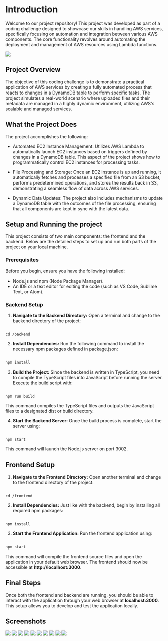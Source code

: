 # Introduction

Welcome to our project repository! This project was developed as part of a coding challenge designed to showcase our skills in handling AWS services, specifically focusing on automation and integration between various AWS components. The core functionality revolves around automating the deployment and management of AWS resources using Lambda functions.

![](Assets/fovustechstack.png)

## Project Overview

The objective of this coding challenge is to demonstrate a practical application of AWS services by creating a fully automated process that reacts to changes in a DynamoDB table to perform specific tasks. The project simulates a real-world scenario where uploaded files and their metadata are managed in a highly dynamic environment, utilizing AWS's scalable and managed services.

## What the Project Does

The project accomplishes the following:

- Automated EC2 Instance Management: Utilizes AWS Lambda to automatically launch EC2 instances based on triggers defined by changes in a DynamoDB table. This aspect of the project shows how to programmatically control EC2 instances for processing tasks.

- File Processing and Storage: Once an EC2 instance is up and running, it automatically fetches and processes a specified file from an S3 bucket, performs predetermined operations, and stores the results back in S3, demonstrating a seamless flow of data across AWS services.

- Dynamic Data Updates: The project also includes mechanisms to update a DynamoDB table with the outcomes of the file processing, ensuring that all components are kept in sync with the latest data.

## Setup and Running the project

This project consists of two main components: the frontend and the backend. Below are the detailed steps to set up and run both parts of the project on your local machine.
### Prerequisites

Before you begin, ensure you have the following installed:

- Node.js and npm (Node Package Manager). 
- An IDE or a text editor for editing the code (such as VS Code, Sublime Text, or Atom).

### Backend Setup

1. **Navigate to the Backend Directory:**
Open a terminal and change to the backend directory of the project:
```

cd /backend

```
2. **Install Dependencies:**
Run the following command to install the necessary npm packages defined in package.json:
```

npm install

```
3. **Build the Project:**
Since the backend is written in TypeScript, you need to compile the TypeScript files into JavaScript before running the server. Execute the build script with:
```

npm run build

```

This command compiles the TypeScript files and outputs the JavaScript files to a designated dist or build directory.

4. **Start the Backend Server:**
Once the build process is complete, start the server using:
```

npm start

```

This command will launch the Node.js server on port 3002.


## Frontend Setup 
1. **Navigate to the Frontend Directory:**
Open another terminal and change to the frontend directory of the project:

```

cd /frontend

```

2. **Install Dependencies:**
Just like with the backend, begin by installing all required npm packages:

```

npm install

```
3. **Start the Frontend Application:**
Run the frontend application using:

```

npm start

```
This command will compile the frontend source files and open the application in your default web browser. The frontend should now be accessible at **http://localhost:3000**.

## Final Steps

Once both the frontend and backend are running, you should be able to interact with the application through your web browser at **localhost:3000**. This setup allows you to develop and test the application locally.

## Screenshots

![](Assets/Frontend_UI.jpg)
![](Assets/Input_File_Text.jpg)
![](Assets/Input_Folder_Details.jpg)
![](Assets/DynamoDB_Tables.jpg)
![](Assets/EC2_Trigger_Lambda_Function_Overview.jpg)
![](Assets/EC2_Instance_Running.jpg)
![](Assets/S3_Bucket_After_Script_Run.jpg)
![](Assets/Output_Folder_File.jpg)
![](Assets/Output_File.jpg)
![](Assets/DynamoDB_Output_File_Detail.jpg)

